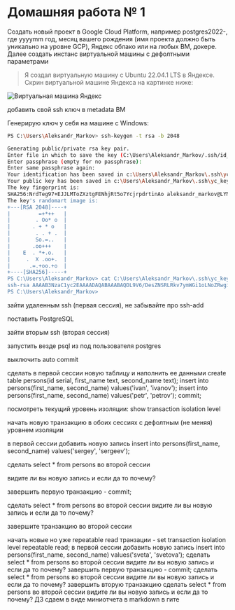 # Домашняя работа № 1

Cоздать новый проект в Google Cloud Platform, например postgres2022-, где yyyymm год, месяц вашего рождения (имя проекта должно быть уникально на уровне GCP), Яндекс облако или на любых ВМ, докере.
Далее создать инстанс виртуальной машины с дефолтными параметрами

> Я создал виртуальную машину с Ubuntu 22.04.1 LTS в Яндексе. Скрин виртуальной машине Яндекса на картинке ниже:

<image src="images/vm_yandex.png" alt="Виртуальная машина Яндекс">

добавить свой ssh ключ в metadata ВМ

Генерирую ключ у себя на машине с Windows:
```sh
PS C:\Users\Aleksandr_Markov> ssh-keygen -t rsa -b 2048
```
```sh
Generating public/private rsa key pair.
Enter file in which to save the key (C:\Users\Aleksandr_Markov/.ssh/id_rsa): c:\Users\Aleksandr_Markov\.ssh\yc_key
Enter passphrase (empty for no passphrase):
Enter same passphrase again:
Your identification has been saved in c:\Users\Aleksandr_Markov\.ssh\yc_key.
Your public key has been saved in c:\Users\Aleksandr_Markov\.ssh\yc_key.pub.
The key fingerprint is:
SHA256:NrdTeg97+EJJLMToZXztgFENhjRt5o7YcjrpdrtinAo aleksandr_markov@LYMAR
The key's randomart image is:
+---[RSA 2048]----+
|         =+*++   |
|        . Oo* o  |
|       . + * o   |
|        . . + .  |
|        So.=..   |
|       .oo+++    |
|    E  . *+.o.   |
|     .  X .oo+.  |
|      .=.+oo.+o  |
+----[SHA256]-----+
PS C:\Users\Aleksandr_Markov> cat C:\Users\Aleksandr_Markov\.ssh\yc_key.pub
ssh-rsa AAAAB3NzaC1yc2EAAAADAQABAAABAQDL9V6/DesZNSRLRkv7ymWGi1oLNoZRwgidOwPECuvu1oAMgyOs/SfO1Oie+o/bqEpi7Nc+3CuqnKajpDYSRQmxrNuXGSHUdysTgzH0cBdqf9VP2BSBm8i6/pGmpErmmE+U9hRfPC+hTp0AIXJIP6cHkbM28kEVpu3JHkyFefuczReLCrXvNrhFMclToCXISylmG2SX/sUae7MKeg3JqiqmRYlmfwC7WvKJRxsovVYzu80K3X6QJU/RrTc+jrq6XR7CXFWTyFo4FCFy7aZbqUeMXxiV8DIQd467NqVIUh9RolhFj33WQR+gqb/V33EXAniRtzacdSFdEW91YkMGQGRp aleksandr_markov@LYMAR
PS C:\Users\Aleksandr_Markov>
```





зайти удаленным ssh (первая сессия), не забывайте про ssh-add

поставить PostgreSQL

зайти вторым ssh (вторая сессия)

запустить везде psql из под пользователя postgres

выключить auto commit

сделать в первой сессии новую таблицу и наполнить ее данными create table persons(id serial, first_name text, second_name text); insert into persons(first_name, second_name) values('ivan', 'ivanov'); insert into persons(first_name, second_name) values('petr', 'petrov'); commit;

посмотреть текущий уровень изоляции: show transaction isolation level

начать новую транзакцию в обоих сессиях с дефолтным (не меняя) уровнем изоляции

в первой сессии добавить новую запись insert into persons(first_name, second_name) values('sergey', 'sergeev');

сделать select * from persons во второй сессии

видите ли вы новую запись и если да то почему?

завершить первую транзакцию - commit;

сделать select * from persons во второй сессии
видите ли вы новую запись и если да то почему?

завершите транзакцию во второй сессии

начать новые но уже repeatable read транзации - set transaction isolation level repeatable read;
в первой сессии добавить новую запись insert into persons(first_name, second_name) values('sveta', 'svetova');
сделать select * from persons во второй сессии
видите ли вы новую запись и если да то почему?
завершить первую транзакцию - commit;
сделать select * from persons во второй сессии
видите ли вы новую запись и если да то почему?
завершить вторую транзакцию
сделать select * from persons во второй сессии
видите ли вы новую запись и если да то почему? ДЗ сдаем в виде миниотчета в markdown в гите

